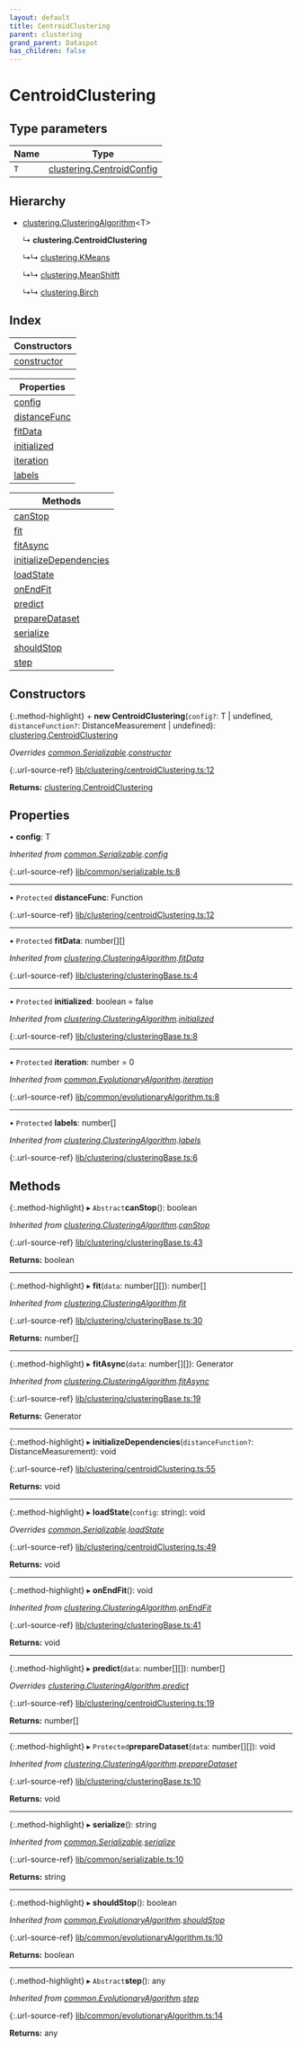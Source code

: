 ```yaml
---
layout: default
title: CentroidClustering
parent: clustering
grand_parent: Dataspot
has_children: false
---
```


# CentroidClustering

## Type parameters

Name | Type |
------ | ------ |
`T` | [clustering.CentroidConfig](/docs/classes/clustering_centroidconfig) |

## Hierarchy

* [clustering.ClusteringAlgorithm](/docs/classes/clustering_clusteringalgorithm)\<T>

  ↳ **clustering.CentroidClustering**

  ↳↳ [clustering.KMeans](/docs/classes/clustering_kmeans)

  ↳↳ [clustering.MeanShitft](/docs/classes/clustering_meanshitft)

  ↳↳ [clustering.Birch](/docs/classes/clustering_birch)

## Index

| Constructors |
|-----------|
| [constructor](#constructor) |

| Properties |
|-----------|
| [config](#config) |
| [distanceFunc](#distancefunc) |
| [fitData](#fitdata) |
| [initialized](#initialized) |
| [iteration](#iteration) |
| [labels](#labels) |

| Methods |
|-----------|
| [canStop](#canstop) |
| [fit](#fit) |
| [fitAsync](#fitasync) |
| [initializeDependencies](#initializedependencies) |
| [loadState](#loadstate) |
| [onEndFit](#onendfit) |
| [predict](#predict) |
| [prepareDataset](#preparedataset) |
| [serialize](#serialize) |
| [shouldStop](#shouldstop) |
| [step](#step) |

## Constructors

{:.method-highlight}
\+ **new CentroidClustering**(`config?`: T \| undefined, `distanceFunction?`: DistanceMeasurement \| undefined): [clustering.CentroidClustering](/docs/classes/clustering_centroidclustering)

*Overrides [common.Serializable](/docs/classes/common_serializable).[constructor](/docs/classes/common_serializable#constructor)*

{:.url-source-ref}
[lib/clustering/centroidClustering.ts:12](https://github.com/ascentcore/dataspot/blob/b02167c/lib/clustering/centroidClustering.ts#L12)

**Returns:** [clustering.CentroidClustering](/docs/classes/clustering_centroidclustering)

## Properties

•  **config**: T

*Inherited from [common.Serializable](/docs/classes/common_serializable).[config](/docs/classes/common_serializable#config)*

{:.url-source-ref}
[lib/common/serializable.ts:8](https://github.com/ascentcore/dataspot/blob/b02167c/lib/common/serializable.ts#L8)

___

• `Protected` **distanceFunc**: Function

{:.url-source-ref}
[lib/clustering/centroidClustering.ts:12](https://github.com/ascentcore/dataspot/blob/b02167c/lib/clustering/centroidClustering.ts#L12)

___

• `Protected` **fitData**: number[][]

*Inherited from [clustering.ClusteringAlgorithm](/docs/classes/clustering_clusteringalgorithm).[fitData](/docs/classes/clustering_clusteringalgorithm#fitdata)*

{:.url-source-ref}
[lib/clustering/clusteringBase.ts:4](https://github.com/ascentcore/dataspot/blob/b02167c/lib/clustering/clusteringBase.ts#L4)

___

• `Protected` **initialized**: boolean = false

*Inherited from [clustering.ClusteringAlgorithm](/docs/classes/clustering_clusteringalgorithm).[initialized](/docs/classes/clustering_clusteringalgorithm#initialized)*

{:.url-source-ref}
[lib/clustering/clusteringBase.ts:8](https://github.com/ascentcore/dataspot/blob/b02167c/lib/clustering/clusteringBase.ts#L8)

___

• `Protected` **iteration**: number = 0

*Inherited from [common.EvolutionaryAlgorithm](/docs/classes/common_evolutionaryalgorithm).[iteration](/docs/classes/common_evolutionaryalgorithm#iteration)*

{:.url-source-ref}
[lib/common/evolutionaryAlgorithm.ts:8](https://github.com/ascentcore/dataspot/blob/b02167c/lib/common/evolutionaryAlgorithm.ts#L8)

___

• `Protected` **labels**: number[]

*Inherited from [clustering.ClusteringAlgorithm](/docs/classes/clustering_clusteringalgorithm).[labels](/docs/classes/clustering_clusteringalgorithm#labels)*

{:.url-source-ref}
[lib/clustering/clusteringBase.ts:6](https://github.com/ascentcore/dataspot/blob/b02167c/lib/clustering/clusteringBase.ts#L6)

## Methods

{:.method-highlight}
▸ `Abstract`**canStop**(): boolean

*Inherited from [clustering.ClusteringAlgorithm](/docs/classes/clustering_clusteringalgorithm).[canStop](/docs/classes/clustering_clusteringalgorithm#canstop)*

{:.url-source-ref}
[lib/clustering/clusteringBase.ts:43](https://github.com/ascentcore/dataspot/blob/b02167c/lib/clustering/clusteringBase.ts#L43)

**Returns:** boolean

___

{:.method-highlight}
▸ **fit**(`data`: number[][]): number[]

*Inherited from [clustering.ClusteringAlgorithm](/docs/classes/clustering_clusteringalgorithm).[fit](/docs/classes/clustering_clusteringalgorithm#fit)*

{:.url-source-ref}
[lib/clustering/clusteringBase.ts:30](https://github.com/ascentcore/dataspot/blob/b02167c/lib/clustering/clusteringBase.ts#L30)

**Returns:** number[]

___

{:.method-highlight}
▸ **fitAsync**(`data`: number[][]): Generator

*Inherited from [clustering.ClusteringAlgorithm](/docs/classes/clustering_clusteringalgorithm).[fitAsync](/docs/classes/clustering_clusteringalgorithm#fitasync)*

{:.url-source-ref}
[lib/clustering/clusteringBase.ts:19](https://github.com/ascentcore/dataspot/blob/b02167c/lib/clustering/clusteringBase.ts#L19)

**Returns:** Generator

___

{:.method-highlight}
▸ **initializeDependencies**(`distanceFunction?`: DistanceMeasurement): void

{:.url-source-ref}
[lib/clustering/centroidClustering.ts:55](https://github.com/ascentcore/dataspot/blob/b02167c/lib/clustering/centroidClustering.ts#L55)

**Returns:** void

___

{:.method-highlight}
▸ **loadState**(`config`: string): void

*Overrides [common.Serializable](/docs/classes/common_serializable).[loadState](/docs/classes/common_serializable#loadstate)*

{:.url-source-ref}
[lib/clustering/centroidClustering.ts:49](https://github.com/ascentcore/dataspot/blob/b02167c/lib/clustering/centroidClustering.ts#L49)

**Returns:** void

___

{:.method-highlight}
▸ **onEndFit**(): void

*Inherited from [clustering.ClusteringAlgorithm](/docs/classes/clustering_clusteringalgorithm).[onEndFit](/docs/classes/clustering_clusteringalgorithm#onendfit)*

{:.url-source-ref}
[lib/clustering/clusteringBase.ts:41](https://github.com/ascentcore/dataspot/blob/b02167c/lib/clustering/clusteringBase.ts#L41)

**Returns:** void

___

{:.method-highlight}
▸ **predict**(`data`: number[][]): number[]

*Overrides [clustering.ClusteringAlgorithm](/docs/classes/clustering_clusteringalgorithm).[predict](/docs/classes/clustering_clusteringalgorithm#predict)*

{:.url-source-ref}
[lib/clustering/centroidClustering.ts:19](https://github.com/ascentcore/dataspot/blob/b02167c/lib/clustering/centroidClustering.ts#L19)

**Returns:** number[]

___

{:.method-highlight}
▸ `Protected`**prepareDataset**(`data`: number[][]): void

*Inherited from [clustering.ClusteringAlgorithm](/docs/classes/clustering_clusteringalgorithm).[prepareDataset](/docs/classes/clustering_clusteringalgorithm#preparedataset)*

{:.url-source-ref}
[lib/clustering/clusteringBase.ts:10](https://github.com/ascentcore/dataspot/blob/b02167c/lib/clustering/clusteringBase.ts#L10)

**Returns:** void

___

{:.method-highlight}
▸ **serialize**(): string

*Inherited from [common.Serializable](/docs/classes/common_serializable).[serialize](/docs/classes/common_serializable#serialize)*

{:.url-source-ref}
[lib/common/serializable.ts:10](https://github.com/ascentcore/dataspot/blob/b02167c/lib/common/serializable.ts#L10)

**Returns:** string

___

{:.method-highlight}
▸ **shouldStop**(): boolean

*Inherited from [common.EvolutionaryAlgorithm](/docs/classes/common_evolutionaryalgorithm).[shouldStop](/docs/classes/common_evolutionaryalgorithm#shouldstop)*

{:.url-source-ref}
[lib/common/evolutionaryAlgorithm.ts:10](https://github.com/ascentcore/dataspot/blob/b02167c/lib/common/evolutionaryAlgorithm.ts#L10)

**Returns:** boolean

___

{:.method-highlight}
▸ `Abstract`**step**(): any

*Inherited from [common.EvolutionaryAlgorithm](/docs/classes/common_evolutionaryalgorithm).[step](/docs/classes/common_evolutionaryalgorithm#step)*

{:.url-source-ref}
[lib/common/evolutionaryAlgorithm.ts:14](https://github.com/ascentcore/dataspot/blob/b02167c/lib/common/evolutionaryAlgorithm.ts#L14)

**Returns:** any
